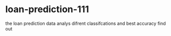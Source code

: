 # loan-prediction-111

the loan prediction data analys difrent classifcations and best accuracy find out 
